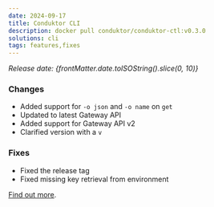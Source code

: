 ```yaml
---
date: 2024-09-17
title: Conduktor CLI
description: docker pull conduktor/conduktor-ctl:v0.3.0
solutions: cli
tags: features,fixes
---
```


*Release date: {frontMatter.date.toISOString().slice(0, 10)}*

### Changes
- Added support for `-o json` and `-o name` on `get` 
- Updated to latest Gateway API
- Added support for Gateway API v2 
- Clarified version with a `v`


### Fixes
- Fixed the release tag
- Fixed missing key retrieval from environment

[Find out more](https://github.com/conduktor/ctl/releases/tag/v0.3.0).
